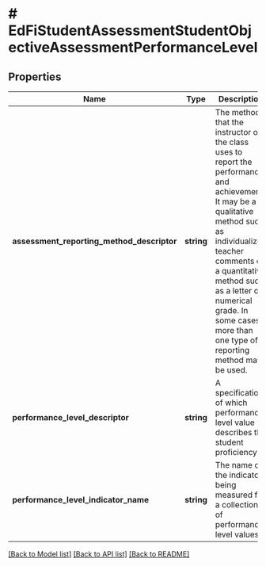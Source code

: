 # # EdFiStudentAssessmentStudentObjectiveAssessmentPerformanceLevel

## Properties

Name | Type | Description | Notes
------------ | ------------- | ------------- | -------------
**assessment_reporting_method_descriptor** | **string** | The method that the instructor of the class uses to report the performance and achievement. It may be a qualitative method such as individualized teacher comments or a quantitative method such as a letter or numerical grade. In some cases, more than one type of reporting method may be used. |
**performance_level_descriptor** | **string** | A specification of which performance level value describes the student proficiency. |
**performance_level_indicator_name** | **string** | The name of the indicator being measured for a collection of performance level values. | [optional]

[[Back to Model list]](../../README.md#models) [[Back to API list]](../../README.md#endpoints) [[Back to README]](../../README.md)
